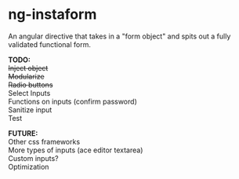 ng-instaform
============

An angular directive that takes in a "form object" and spits out a fully validated functional form.

<b>TODO:</b><br>
~~Inject object~~<br>
~~Modularize~~<br>
~~Radio buttons~~<br>
Select Inputs<br>
Functions on inputs (confirm password)<br>
Sanitize input<br>
Test<br>

<b>FUTURE:</b><br>
Other css frameworks<br>
More types of inputs (ace editor textarea)<br>
Custom inputs?<br>
Optimization<br>
